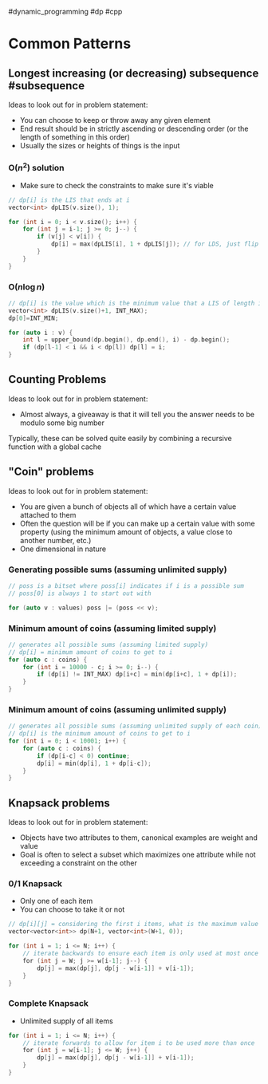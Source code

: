 #dynamic_programming #dp #cpp
# Common Patterns
## Longest increasing (or decreasing) subsequence #subsequence
Ideas to look out for in problem statement:
- You can choose to keep or throw away any given element
- End result should be in strictly ascending or descending order (or the length of something in this order)
- Usually the sizes or heights of things is the input

### O($n^2$) solution
- Make sure to check the constraints to make sure it's viable

```cpp
// dp[i] is the LIS that ends at i
vector<int> dpLIS(v.size(), 1);

for (int i = 0; i < v.size(); i++) {
	for (int j = i-1; j >= 0; j--) {
		if (v[j] < v[i]) {
			dp[i] = max(dpLIS[i], 1 + dpLIS[j]); // for LDS, just flip the comparison around
		}
	}
}
```

### O($n \log n$)
```cpp
// dp[i] is the value which is the minimum value that a LIS of length i will end at
vector<int> dpLIS(v.size()+1, INT_MAX);
dp[0]=INT_MIN;

for (auto i : v) {
	int l = upper_bound(dp.begin(), dp.end(), i) - dp.begin();
	if (dp[l-1] < i && i < dp[l]) dp[l] = i;
}
```
<div class="page-break" style="page-break-before: always;"></div>

## Counting Problems
Ideas to look out for in problem statement:
- Almost always, a giveaway is that it will tell you the answer needs to be modulo some big number

Typically, these can be solved quite easily by combining a recursive function with a global cache

## "Coin" problems
Ideas to look out for in problem statement:
- You are given a bunch of objects all of which have a certain value attached to them
- Often the question will be if you can make up a certain value with some property (using the minimum amount of objects, a value close to another number, etc.)
- One dimensional in nature

### Generating possible sums (assuming unlimited supply)
```cpp
// poss is a bitset where poss[i] indicates if i is a possible sum
// poss[0] is always 1 to start out with

for (auto v : values) poss |= (poss << v);
```

### Minimum amount of coins (assuming limited supply)
```cpp
// generates all possible sums (assuming limited supply)
// dp[i] = minimum amount of coins to get to i
for (auto c : coins) {
	for (int i = 10000 - c; i >= 0; i--) {
		if (dp[i] != INT_MAX) dp[i+c] = min(dp[i+c], 1 + dp[i]);
	}
}
```

### Minimum amount of coins (assuming unlimited supply)
```cpp
// generates all possible sums (assuming unlimited supply of each coin)
// dp[i] is the minimum amount of coins to get to i
for (int i = 0; i < 10001; i++) {
	for (auto c : coins) {
		if (dp[i-c] < 0) continue;
		dp[i] = min(dp[i], 1 + dp[i-c]);
	}
}
```
<div class="page-break" style="page-break-before: always;"></div>

## Knapsack problems
Ideas to look out for in problem statement:
- Objects have two attributes to them, canonical examples are weight and value
- Goal is often to select a subset which maximizes one attribute while not exceeding a constraint on the other

### 0/1 Knapsack
- Only one of each item
- You can choose to take it or not
```cpp
// dp[i][j] = considering the first i items, what is the maximum value we can obtain if our knapsack is capacity j
vector<vector<int>> dp(N+1, vector<int>(W+1, 0));

for (int i = 1; i <= N; i++) {
	// iterate backwards to ensure each item is only used at most once
    for (int j = W; j >= w[i-1]; j--) { 
        dp[j] = max(dp[j], dp[j - w[i-1]] + v[i-1]);
    }
}
```

### Complete Knapsack
- Unlimited supply of all items
```cpp
for (int i = 1; i <= N; i++) {
	// iterate forwards to allow for item i to be used more than once
    for (int j = w[i-1]; j <= W; j++) { 
        dp[j] = max(dp[j], dp[j - w[i-1]] + v[i-1]);
    }
}
```
